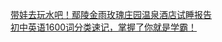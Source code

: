   
[带娃去玩水吧！鄢陵金雨玫瑰庄园温泉酒店试睡报告](http://www.dianyue.me/archives/901/t8tro8l9pfyx9sfj/)  
[初中英语1600词分类速记，掌握了你就是学霸！](http://www.dianyue.me/archives/959/nbxjjjglvpiegoyp/)